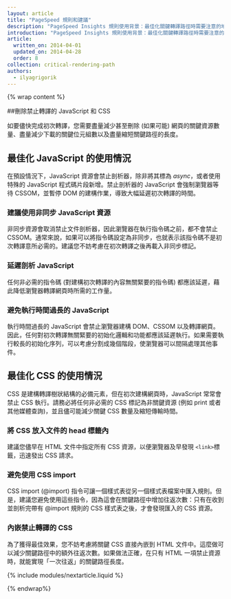 ```yaml
---
layout: article
title: "PageSpeed 規則和建議"
description: "PageSpeed Insights 規則使用背景：最佳化關鍵轉譯路徑時需要注意的地方及其原因。"
introduction: "PageSpeed Insights 規則使用背景：最佳化關鍵轉譯路徑時需要注意的地方及其原因。"
article:
  written_on: 2014-04-01
  updated_on: 2014-04-28
  order: 8
collection: critical-rendering-path
authors:
  - ilyagrigorik
---
```

{% wrap content %}

##刪除禁止轉譯的 JavaScript 和 CSS

如要儘快完成初次轉譯，您需要盡量減少甚至刪除 (如果可能) 網頁的關鍵資源數量、盡量減少下載的關鍵位元組數以及盡量縮短關鍵路徑的長度。

## 最佳化 JavaScript 的使用情況

在預設情況下，JavaScript 資源會禁止剖析器，除非將其標為 _async_，或者使用特殊的 JavaScript 程式碼片段新增。禁止剖析器的 JavaScript 會強制瀏覽器等待 CSSOM，並暫停 DOM 的建構作業，導致大幅延遲初次轉譯的時間。

###  **建議使用非同步 JavaScript 資源**

非同步資源會取消禁止文件剖析器，因此瀏覽器在執行指令碼之前，都不會禁止 CSSOM。通常來說，如果可以將指令碼設定為非同步，也就表示該指令碼不是初次轉譯意所必需的。建議您不妨考慮在初次轉譯之後再載入非同步標記。

### **延遲剖析 JavaScript**

任何非必需的指令碼 (對建構初次轉譯的內容無關緊要的指令碼) 都應該延遲，藉此降低瀏覽器轉譯網頁時所需的工作量。

### **避免執行時間過長的 JavaScript**

執行時間過長的 JavaScript 會禁止瀏覽器建構 DOM、CSSOM 以及轉譯網頁。因此，任何對初次轉譯無關緊要的初始化邏輯和功能都應該延遲執行。如果需要執行較長的初始化序列，可以考慮分割成幾個階段，使瀏覽器可以間隔處理其他事件。

## 最佳化 CSS 的使用情況

CSS 是建構轉譯樹狀結構的必備元素，但在初次建構網頁時，JavaScript 常常會禁止 CSS 執行。請務必將任何非必需的 CSS 標記為非關鍵資源 (例如 print 或者其他媒體查詢)，並且儘可能減少關鍵 CSS 數量及縮短傳輸時間。

### **將 CSS 放入文件的 head 標籤內**

建議您儘早在 HTML 文件中指定所有 CSS 資源，以便瀏覽器及早發現 `<link>`標籤，迅速發出 CSS 請求。

### **避免使用 CSS import**

CSS import (@import) 指令可讓一個樣式表從另一個樣式表檔案中匯入規則。但是，建議您避免使用這些指令，因為這會在關鍵路徑中增加往返次數：只有在收到並剖析完帶有 @import 規則的 CSS 樣式表之後，才會發現匯入的 CSS 資源。

### **內嵌禁止轉譯的 CSS**

為了獲得最佳效果，您不妨考慮將關鍵 CSS 直接內嵌到 HTML 文件中。這麼做可以減少關鍵路徑中的額外往返次數。如果做法正確，在只有 HTML 一項禁止資源時，就能實現「一次往返」的關鍵路徑長度。

{% include modules/nextarticle.liquid %}

{% endwrap%}

